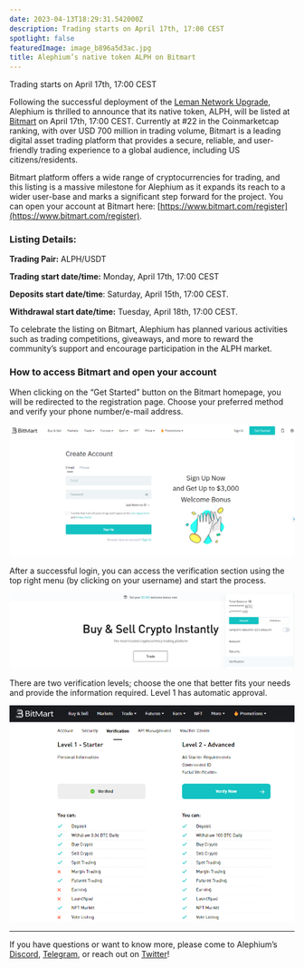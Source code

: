 ```yaml
---
date: 2023-04-13T18:29:31.542000Z
description: Trading starts on April 17th, 17:00 CEST
spotlight: false
featuredImage: image_b896a5d3ac.jpg
title: Alephium’s native token ALPH on Bitmart
---
```

Trading starts on April 17th, 17:00 CEST

Following the successful deployment of the [Leman Network Upgrade](/news/post/the-leman-network-upgrade-is-live-f52c89b7dd6a), Alephium is thrilled to announce that its native token, ALPH, will be listed at [Bitmart](https://www.bitmart.com/) on April 17th, 17:00 CEST. Currently at \#22 in the Coinmarketcap ranking, with over USD 700 million in trading volume, Bitmart is a leading digital asset trading platform that provides a secure, reliable, and user-friendly trading experience to a global audience, including US citizens/residents.

Bitmart platform offers a wide range of cryptocurrencies for trading, and this listing is a massive milestone for Alephium as it expands its reach to a wider user-base and marks a significant step forward for the project. You can open your account at Bitmart here: [https://www.bitmart.com/register](https://www.bitmart.com/register).

### Listing Details:

**Trading Pair:** ALPH/USDT

**Trading start date/time:** Monday, April 17th, 17:00 CEST

**Deposits start date/time**: Saturday, April 15th, 17:00 CEST.

**Withdrawal start date/time:** Tuesday, April 18th, 17:00 CEST.

To celebrate the listing on Bitmart, Alephium has planned various activities such as trading competitions, giveaways, and more to reward the community’s support and encourage participation in the ALPH market.

### How to access Bitmart and open your account

When clicking on the “Get Started” button on the Bitmart homepage, you will be redirected to the registration page. Choose your preferred method and verify your phone number/e-mail address.

![](image_b95ddd46a6.jpg)

After a successful login, you can access the verification section using the top right menu (by clicking on your username) and start the process.

![](image_0a0931066f.jpg)

There are two verification levels; choose the one that better fits your needs and provide the information required. Level 1 has automatic approval.

![](image_0765832174.jpg)

---

If you have questions or want to know more, please come to Alephium’s [Discord](/discord), [Telegram](https://t.me/alephiumgroup), or reach out on [Twitter](https://twitter.com/alephium)!
